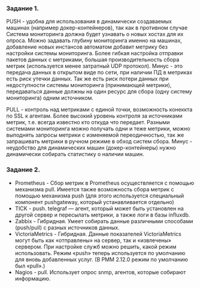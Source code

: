 ### Задание 1.
PUSH - удобна для использования в динамически создаваемых машинах (например докер-контейнеров), так как в противном случае Система мониторинга 
должна будет узнавать о новых хостах для их опроса. Можно задавать глубину мониторинга именно на машинах, добавление новых инстансов автоматом 
добавит метрику без настройки системы мониторинга.  Более гибкая настройка отправки пакетов данных с  метриками, большая производительность сбора метрик
(используется менее затратный UDP протокол).
Минус - это передача данных в открытом виде по сети, при наличии ПД в метриках есть риск утечки данных. Так же есть риск потери данных при 
недоступности системы мониторинга (принимающей метрики), передаваться данные должны на один ресурс для сбора (одну систему мониторинга) одним источником.  

PULL - контроль над метриками с единой точки, возможность конеккта по SSL к агентам. Более высокий уровень контроля за источниками метрик,
т.е. всегда известно кто откуда что передает. Разными системами мониторинга можно получать одни и теже метрики, можно выподнять запросы метрики с 
изменяемой переодичностью, так же запрашивать метрики в ручном режиме в обход систем сбора. Минус - неудобство для динамических машин (докер-контейнеры) 
нужно динамически собирать статистику о наличии машин.

### Задание 2.
* Prometheus - Сбор метрик в Prometheus осуществляется с помощью механизма pull. 
Имеется также возможность сбора метрик с помощью механизма push (для этого используется специальный компонент pushgateway, который устанавливается отдельно)
* TICK - push. telegraf — агент, который может быть установлен на другой сервер и пересылать метрики, а также логи в базы influxdb.
* Zabbix - Гибридная. Умеет собирать данные различными способами (push/pull) с разных источников данных.
* VictoriaMetrics - Гибридная. Данные показателей VictoriaMetrics могут быть как «отправлены» на сервер, так и «извлечены» сервером. 
При настройке служб можно решить, какой режим использовать. Режим «push» теперь используется по умолчанию для вновь добавленных услуг. 
(В PMM 2.12.0 режим по умолчанию был «pull».)
* Nagios - pull. Использует опрос snmp, агентов, которые собирают информацию.
